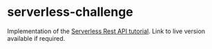 # serverless-challenge
Implementation of the [Serverless Rest API tutorial](https://www.serverless.com/blog/serverless-express-rest-api). Link to live version available if required.

